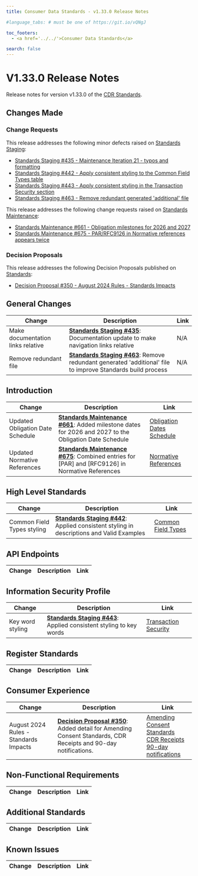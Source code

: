 ```yaml
---
title: Consumer Data Standards - v1.33.0 Release Notes

#language_tabs: # must be one of https://git.io/vQNgJ

toc_footers:
  - <a href='../../'>Consumer Data Standards</a>

search: false
---
```


# V1.33.0 Release Notes
Release notes for version v1.33.0 of the [CDR Standards](../../).

## Changes Made
### Change Requests

This release addresses the following minor defects raised on [Standards Staging](https://github.com/ConsumerDataStandardsAustralia/standards-staging/issues):

- [Standards Staging #435 - Maintenance Iteration 21 - typos and formatting](https://github.com/ConsumerDataStandardsAustralia/standards-staging/issues/435)
- [Standards Staging #442 - Apply consistent styling to the Common Field Types table](https://github.com/ConsumerDataStandardsAustralia/standards-staging/issues/442)
- [Standards Staging #443 - Apply consistent styling in the Transaction Security section](https://github.com/ConsumerDataStandardsAustralia/standards-staging/issues/443)
- [Standards Staging #463 - Remove redundant generated 'additional' file](https://github.com/ConsumerDataStandardsAustralia/standards-staging/issues/463)

This release addresses the following change requests raised on [Standards Maintenance](https://github.com/ConsumerDataStandardsAustralia/standards-maintenance/issues):

- [Standards Maintenance #661 - Obligation milestones for 2026 and 2027](https://github.com/ConsumerDataStandardsAustralia/standards-maintenance/issues/661)
- [Standards Maintenance #675 - PAR/RFC9126 in Normative references appears twice](https://github.com/ConsumerDataStandardsAustralia/standards-maintenance/issues/675)


### Decision Proposals
This release addresses the following Decision Proposals published on [Standards](https://github.com/ConsumerDataStandardsAustralia/standards/issues):

- [Decision Proposal #350 - August 2024 Rules - Standards Impacts](https://github.com/ConsumerDataStandardsAustralia/standards/issues/350)


## General Changes
|Change|Description|Link|
|------|-----------|----|
| Make documentation links relative | [**Standards Staging #435**](https://github.com/ConsumerDataStandardsAustralia/standards-staging/issues/435#issuecomment-2446093677): Documentation update to make navigation links relative | N/A
| Remove redundant file | [**Standards Staging #463**](https://github.com/ConsumerDataStandardsAustralia/standards-staging/issues/463): Remove redundant generated 'additional' file to improve Standards build process | N/A


## Introduction
|Change|Description|Link|
|------|-----------|----|
| Updated Obligation Date Schedule | [**Standards Maintenance #661**](https://github.com/ConsumerDataStandardsAustralia/standards-maintenance/issues/661): Added milestone dates for 2026 and 2027 to the Obligation Date Schedule | [Obligation Dates Schedule](../../includes/endpoint-version-schedule/index.html#obligation-dates-schedule)
| Updated Normative References | [**Standards Maintenance #675**](https://github.com/ConsumerDataStandardsAustralia/standards-maintenance/issues/675): Combined entries for [PAR] and [RFC9126] in Normative References | [Normative References](../../#normative-references)


## High Level Standards
|Change|Description|Link|
|------|-----------|----|
| Common Field Types styling | [**Standards Staging #442**](https://github.com/ConsumerDataStandardsAustralia/standards-staging/issues/442): Applied consistent styling in descriptions and Valid Examples | [Common Field Types](../../#common-field-types)


## API Endpoints
|Change|Description|Link|
|------|-----------|----|


## Information Security Profile
|Change|Description|Link|
|------|-----------|----|
| Key word styling | [**Standards Staging #443**](https://github.com/ConsumerDataStandardsAustralia/standards-staging/issues/443): Applied consistent styling to key words | [Transaction Security](../../#transaction-security)


## Register Standards
|Change|Description|Link|
|------|-----------|----|


## Consumer Experience
|Change|Description|Link|
|------|-----------|----|
| August 2024 Rules - Standards Impacts | [**Decision Proposal #350**](https://github.com/ConsumerDataStandardsAustralia/standards/issues/350): Added detail for Amending Consent Standards, CDR Receipts and 90-day notifications. | [Amending Consent Standards](../../#consumer-experience_amending-consent-standards)<br>[CDR Receipts](../../#consumer-experience_notification-standards_cdr-receipts)<br>[90-day notifications](../../#consumer-experience_notification-standards_notifications-90-day-notifications)


## Non-Functional Requirements
|Change|Description|Link|
|------|-----------|----|


## Additional Standards
|Change|Description|Link|
|------|-----------|----|


## Known Issues
|Change|Description|Link|
|------|-----------|----|
